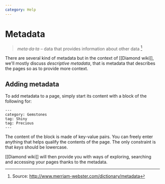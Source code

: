 ```yaml
---
category: Help
---
```


# Metadata

> *meta·da·ta* – data that provides information about other data [^1]

There are several kind of metadata but in the context of [[Diamond wiki]],
we'll mostly discuss *descriptive metadata*, that is metadata that describes
the pages so as to provide more context.

## Adding metadata

To add metadata to a page, simply start its content with a block of the
following for:

    ---
    category: Gemstones
    tag: Shiny
    tag: Precious
    ---

The content of the block is made of key-value pairs. You can freely enter
anything that helps qualify the contents of the page. The only constraint is
that *keys* should be lowercase.

[[Diamond wiki]] will then provide you with ways of exploring, searching and
accessing your pages thanks to the metadata.

[^1]: Source: http://www.merriam-webster.com/dictionary/metadata
